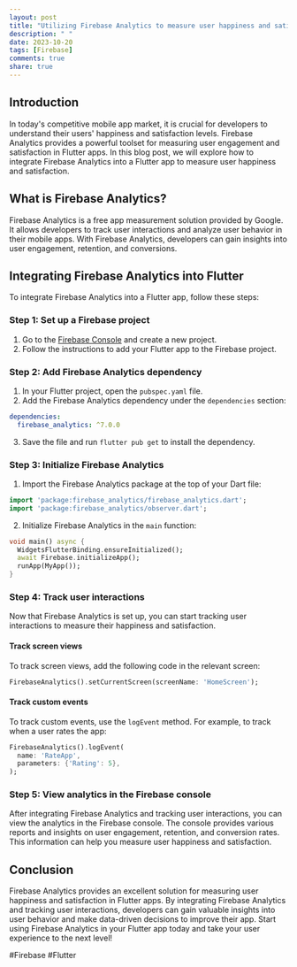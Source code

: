 ```yaml
---
layout: post
title: "Utilizing Firebase Analytics to measure user happiness and satisfaction in Flutter"
description: " "
date: 2023-10-20
tags: [Firebase]
comments: true
share: true
---
```


## Introduction

In today's competitive mobile app market, it is crucial for developers to understand their users' happiness and satisfaction levels. Firebase Analytics provides a powerful toolset for measuring user engagement and satisfaction in Flutter apps. In this blog post, we will explore how to integrate Firebase Analytics into a Flutter app to measure user happiness and satisfaction.

## What is Firebase Analytics?

Firebase Analytics is a free app measurement solution provided by Google. It allows developers to track user interactions and analyze user behavior in their mobile apps. With Firebase Analytics, developers can gain insights into user engagement, retention, and conversions.

## Integrating Firebase Analytics into Flutter

To integrate Firebase Analytics into a Flutter app, follow these steps:

### Step 1: Set up a Firebase project

1. Go to the [Firebase Console](https://console.firebase.google.com/) and create a new project.
2. Follow the instructions to add your Flutter app to the Firebase project.

### Step 2: Add Firebase Analytics dependency

1. In your Flutter project, open the `pubspec.yaml` file.
2. Add the Firebase Analytics dependency under the `dependencies` section:

```yaml
dependencies:
  firebase_analytics: ^7.0.0
```

3. Save the file and run `flutter pub get` to install the dependency.

### Step 3: Initialize Firebase Analytics

1. Import the Firebase Analytics package at the top of your Dart file:

```dart
import 'package:firebase_analytics/firebase_analytics.dart';
import 'package:firebase_analytics/observer.dart';
```

2. Initialize Firebase Analytics in the `main` function:

```dart
void main() async {
  WidgetsFlutterBinding.ensureInitialized();
  await Firebase.initializeApp();
  runApp(MyApp());
}
```

### Step 4: Track user interactions

Now that Firebase Analytics is set up, you can start tracking user interactions to measure their happiness and satisfaction.

#### Track screen views

To track screen views, add the following code in the relevant screen:

```dart
FirebaseAnalytics().setCurrentScreen(screenName: 'HomeScreen');
```

#### Track custom events

To track custom events, use the `logEvent` method. For example, to track when a user rates the app:

```dart
FirebaseAnalytics().logEvent(
  name: 'RateApp',
  parameters: {'Rating': 5},
);
```

### Step 5: View analytics in the Firebase console

After integrating Firebase Analytics and tracking user interactions, you can view the analytics in the Firebase console. The console provides various reports and insights on user engagement, retention, and conversion rates. This information can help you measure user happiness and satisfaction.

## Conclusion

Firebase Analytics provides an excellent solution for measuring user happiness and satisfaction in Flutter apps. By integrating Firebase Analytics and tracking user interactions, developers can gain valuable insights into user behavior and make data-driven decisions to improve their app. Start using Firebase Analytics in your Flutter app today and take your user experience to the next level!

\#Firebase \#Flutter